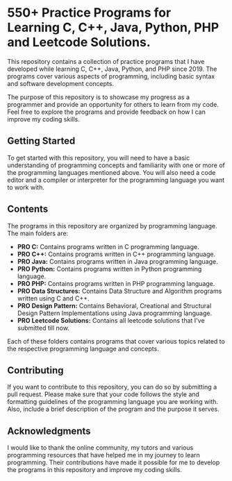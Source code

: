 # 550+ Practice Programs for Learning C, C++, Java, Python, PHP and Leetcode Solutions.

This repository contains a collection of practice programs that I have developed while learning C, C++, Java, Python, and PHP since 2019. The programs cover various aspects of programming, including basic syntax and software development concepts. 

The purpose of this repository is to showcase my progress as a programmer and provide an opportunity for others to learn from my code. Feel free to explore the programs and provide feedback on how I can improve my coding skills.

## Getting Started

To get started with this repository, you will need to have a basic understanding of programming concepts and familiarity with one or more of the programming languages mentioned above. You will also need a code editor and a compiler or interpreter for the programming language you want to work with.

## Contents

The programs in this repository are organized by programming language. The main folders are:

- **PRO C:** Contains programs written in C programming language. 
- **PRO C++:** Contains programs written in C++ programming language.
- **PRO Java:** Contains programs written in Java programming language.
- **PRO Python:** Contains programs written in Python programming language.
- **PRO PHP:** Contains programs written in PHP programming language.
- **PRO Data Structures:** Contains Data Structure and Algorithm programs written using C and C++.
- **PRO Design Pattern:** Contains Behavioral, Creational and Structural Design Pattern Implementations using Java programming language.
- **PRO Leetcode Solutions:** Contains all leetcode solutions that I've submitted till now.

Each of these folders contains programs that cover various topics related to the respective programming language and concepts.

## Contributing

If you want to contribute to this repository, you can do so by submitting a pull request. Please make sure that your code follows the style and formatting guidelines of the programming language you are working with. Also, include a brief description of the program and the purpose it serves.

## Acknowledgments

I would like to thank the online community, my tutors and various programming resources that have helped me in my journey to learn programming. Their contributions have made it possible for me to develop the programs in this repository and improve my coding skills.
